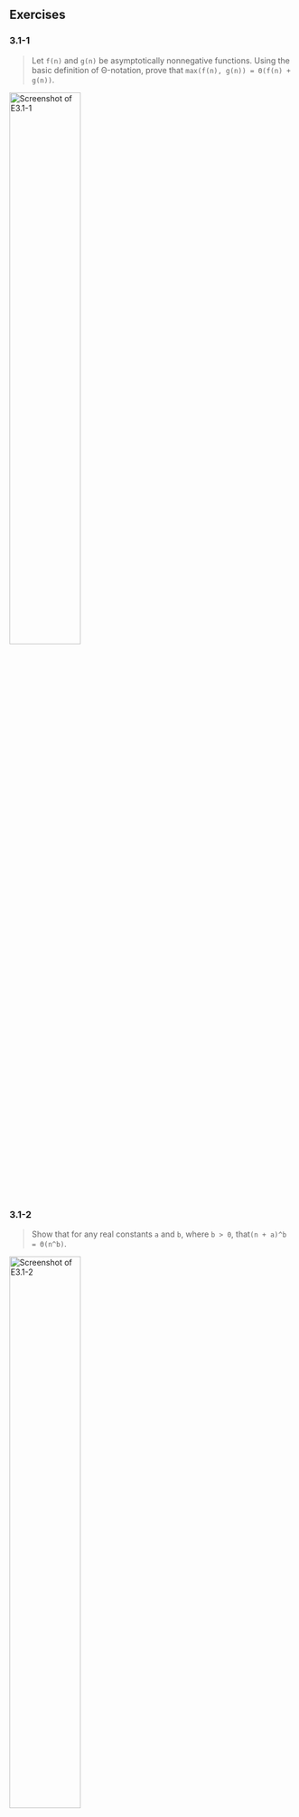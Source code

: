 ## Exercises

### 3.1-1

> Let `f(n)` and `g(n)` be asymptotically nonnegative functions. Using the basic definition of Θ-notation, prove that `max(f(n), g(n)) = Θ(f(n) + g(n))`.

<img src="https://imgur.com/t8bN5Ty.png" alt="Screenshot of E3.1-1" width="50%" />

### 3.1-2

> Show that for any real constants `a` and `b`, where `b > 0`, that`(n + a)^b = Θ(n^b)`.

<img src="https://imgur.com/BqTFXe3.png" alt="Screenshot of E3.1-2" width="50%" />

### 3.1-3

> Explain why the statement, “The running time of algorithm A is at least `O(n^2)`” is meaningless.

Because this statement does not tell:

-   upper bound.
-   `O(n^2)` meanings any function smaller than `n^2`, so no lower bound either.

So it just says nothing about running time of algorithm A.

### 3.1-4

> Is `2^(n+1) = O(2^n)`? Is `2^(2n) = O(2^n)`?

It's easy to use the defination of big O notation to prove that:

`2^(n+1) = O(2^n)`

`2^(2n) != O(2^n)`

### 3.1-5

> Prove Theorem 3.1.

<img src="https://imgur.com/JhqACFP.png" alt="Screenshot of E3.1-5" width="50%" />

### 3.1-6

> Prove that the running time of an algorithm is `Θ(g(n))` if and only if its worst case running time is `O(g(n))` and its best case running time is `Ω(g(n))`.

Using the defination of these three asymptotic notations can easily prove. I'll just omit it. For complete prove, see https://walkccc.me/CLRS/Chap03/3.1/.

### 3.1-7

> Prove that `o(g(n)) ∩ ω(g(n))` is the empty set.

Same as 3.1-6. See https://walkccc.me/CLRS/Chap03/3.1/.

### 3.1-8

> We can extend our notation to the case of two parameters `n` and `m` that can go to infinity independently at different rates. For a given function `g(n, m)`, we denote by `O(g(n, m))` the set of functions
>
> <img src="https://imgur.com/Go8lpYY.png" alt="Screenshot of E3.1-8#1" width="50%" />
>
> Give corresponding definitions for `Ω(g(n, m))` and `Θ(g(n, m))`.

<img src="https://imgur.com/vXCNnaq.png" alt="Screenshot of E3.1-8#2" width="50%" />

### 3.2-1

> Show that if `f(n)` and `g(n)` are monotonically increasing functions, then so are the functions `f(n) + g(n)` and `f(g(n))`, and if `f(n)` and `g(n)` are in addition nonnegative, then `f(n) * g(n)` is monotonically increasing.

<img src="https://imgur.com/5mXxWyU.png" alt="Screenshot of E3.2-1" width="50%" />

### 3.2-2

> Prove equation (3.16).

<img src="https://imgur.com/uPJrTdH.png" alt="Screenshot of E3.2-2" width="50%" />

### 3.2-3

> Prove equation (3.19). Also prove that `n! = ω(2^n)` and `n! = o(n^n)`.

Using the **Stirling’s approximation**, the result is fairly obvious.

<img src="https://imgur.com/q4qUzj4.png" alt="Screenshot of E3.2-3" width="50%" />

### 3.2-4

> Is the function `⎡lgn⎤!` polynomially bounded? Is the function `⎡lglgn⎤!` polynomially bounded?

I have no idea how to prove... See https://walkccc.me/CLRS/Chap03/3.2/.

### 3.2-5

> Which is asymptotically larger: `lg(lg*(n))` or `lg*(lgn)`?

See https://walkccc.me/CLRS/Chap03/3.2/.

### 3.2-6

> Show that the golden ratio and its conjugate both satisfy the equation `x2 = x + 1`.

<img src="https://imgur.com/HnDNl2f.png" alt="Screenshot of E3.2-6" width="50%" />

### 3.2-7

> Prove by induction that the `ith` Fibonacci number satisfies the equality:
>
> <img src="https://imgur.com/ISVWJAO.png" alt="Screenshot of E3.2-7#1" width="25%" />

<img src="https://imgur.com/fRZLSpr.png" alt="Screenshot of E3.2-7#2" width="50%" />

### 3.2-8

> Show that `klnk = Θ(n)` implies `k = Θ(n / ln(n))`.

See https://walkccc.me/CLRS/Chap03/3.2/.
